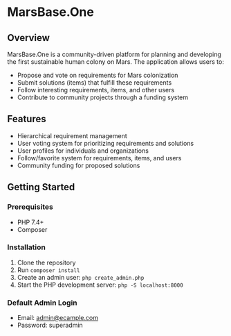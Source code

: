 # MarsBase.One

## Overview

MarsBase.One is a community-driven platform for planning and developing the first sustainable human colony on Mars. The application allows users to:

- Propose and vote on requirements for Mars colonization
- Submit solutions (items) that fulfill these requirements
- Follow interesting requirements, items, and other users
- Contribute to community projects through a funding system

## Features

- Hierarchical requirement management
- User voting system for prioritizing requirements and solutions
- User profiles for individuals and organizations
- Follow/favorite system for requirements, items, and users
- Community funding for proposed solutions

## Getting Started

### Prerequisites

- PHP 7.4+
- Composer

### Installation

1. Clone the repository
2. Run `composer install`
3. Create an admin user: `php create_admin.php`
4. Start the PHP development server: `php -S localhost:8000`

### Default Admin Login

- Email: admin@ecample.com
- Password: superadmin